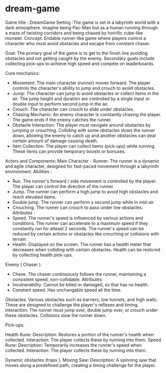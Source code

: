 # dream-game

Game title : DreamGame 
Setting :The game is set in a labyrinth world with a dark atmosphere. Imagine being Pac-Man but as a human running through a maze of twisting corridors  and being chased by horrific cube-like monster.
Concept: Endable runner-like game where players control a character who must avoid obstacles and escape from constant chaser.

Goal: The primary goal of the game is to get to the finish line avoiding obstacles and not getting caught by the enemy. Secondary goals include collecting pick-ups to achieve high speed and compete on leaderboards.

Core mechanics: 
- Movement: The main character (runner) moves forward. The player controls the character's ability to jump and crouch to avoid obstacles.
- Jump: The character can jump to avoid obstacles or collect items in the air. The jump height and duration are controlled by a single input or double input to perform second jump in the air.
- Crouch: The character can crouch to slide under obstacles.
- Chasing Mechanic: An enemy character is constantly chasing the player. The game ends if the enemy catches the runner.
- Obstacle Interaction: The player must navigate around obstacles by jumping or crouching. Colliding with some obstacles slows the runner down, allowing the enemy to catch up and another obstacles can deal certain amount of damage causing death.
- Item Collection: The player can collect items (pick-ups) while running. These items can provide temporary boosts or bonuses.

Actors and Components:
 Main Character  - Runner. The runner is a dynamic and agile character, designed for fast-paced movement through a labyrinth environment. 
 Abilities : 
   - Run. The runner's forward / side  movement is controlled by the player. The player can control the direction of the runner. 
   - Jump.  The runner can perform a high jump to avoid high obstacles and reach elevated items.
   - Double jump. The runner can perform a second jump while in mid-air
   - Crouching. The runner can crouch to pass under low obstacles.
Attributes :
  -  Speed. The runner's speed is influenced by various actions and conditions. The runner can accelerate to a maximum speed if they constantly run for atleast 2 seconds. The runner's speed can be reduced by certain actions or obstacles like crouching or collisions with terrain. 
  -  Health. Displayed on the screen. The runner has a health meter that decreases when colliding with certain obstacles. Health can be restored by collecting health pick-ups.

Enemy ( Chaser ). 
-  Chase. The chaser continuously follows the runner, maintaining a consistent speed, non-collidable.
  Attributes:
- Invulnerability. Cannot be killed or damaged, so that has no health.
- Constant speed.  Has unchangable speed all the time.

Obstacles. Various obstacles such as barriers, low tunnels, and high walls. These are designed to challenge the player's reflexes and timing.
Interaction: The runner must jump over, double jump over, or crouch under these obstacles. Collisions slow the runner down. 

Pick-ups.

Health Rune:
Description: Restores a portion of the runner's health when collected.
Interaction: The player collects these by running into them.
Speed Rune:
Description: Temporarily increases the runner's speed when collected.
Interaction: The player collects these by running into them.

Dynamic obstacles  (traps ). 
Moving Saw:
Description: A spinning saw that moves along a predefined path, creating a timing challenge for the player.



